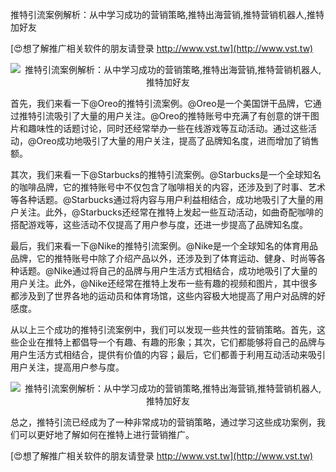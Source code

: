 推特引流案例解析：从中学习成功的营销策略,推特出海营销,推特营销机器人,推特加好友

[😍想了解推广相关软件的朋友请登录 http://www.vst.tw](http://www.vst.tw)

 <center><img src="https://vst.tw/MP4/tuiguang/png/7.png" alt="推特引流案例解析：从中学习成功的营销策略,推特出海营销,推特营销机器人,推特加好友"></center>

首先，我们来看一下@Oreo的推特引流案例。@Oreo是一个美国饼干品牌，它通过推特引流吸引了大量的用户关注。@Oreo的推特账号中充满了有创意的饼干图片和趣味性的话题讨论，同时还经常举办一些在线游戏等互动活动。通过这些活动，@Oreo成功地吸引了大量的用户关注，提高了品牌知名度，进而增加了销售额。

其次，我们来看一下@Starbucks的推特引流案例。@Starbucks是一个全球知名的咖啡品牌，它的推特账号中不仅包含了咖啡相关的内容，还涉及到了时事、艺术等各种话题。@Starbucks通过将内容与用户利益相结合，成功地吸引了大量的用户关注。此外，@Starbucks还经常在推特上发起一些互动活动，如曲奇配咖啡的搭配游戏等，这些活动不仅提高了用户参与度，还进一步提高了品牌知名度。

最后，我们来看一下@Nike的推特引流案例。@Nike是一个全球知名的体育用品品牌，它的推特账号中除了介绍产品以外，还涉及到了体育运动、健身、时尚等各种话题。@Nike通过将自己的品牌与用户生活方式相结合，成功地吸引了大量的用户关注。此外，@Nike还经常在推特上发布一些有趣的视频和图片，其中很多都涉及到了世界各地的运动员和体育场馆，这些内容极大地提高了用户对品牌的好感度。

从以上三个成功的推特引流案例中，我们可以发现一些共性的营销策略。首先，这些企业在推特上都倡导一个有趣、有趣的形象；其次，它们都能够将自己的品牌与用户生活方式相结合，提供有价值的内容；最后，它们都善于利用互动活动来吸引用户关注，提高用户参与度。

 <center><img src="https://vst.tw/MP4/tuiguang/png/8.png" alt="推特引流案例解析：从中学习成功的营销策略,推特出海营销,推特营销机器人,推特加好友"></center>

总之，推特引流已经成为了一种非常成功的营销策略，通过学习这些成功案例，我们可以更好地了解如何在推特上进行营销推广。

[😍想了解推广相关软件的朋友请登录 http://www.vst.tw](http://www.vst.tw)



